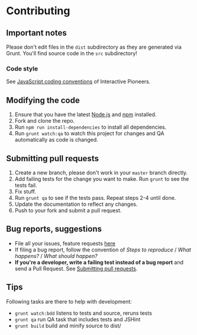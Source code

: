 # Contributing

## Important notes
Please don't edit files in the `dist` subdirectory as they are generated via Grunt. You'll find source code in the `src` subdirectory!

### Code style
See [JavaScript coding conventions](http://conventions.interactive-pioneers.com/JavaScript) of Interactive Pioneers.

## Modifying the code

1. Ensure that you have the latest [Node.js](http://nodejs.org/) and [npm](http://npmjs.org/) installed.
1. Fork and clone the repo.
1. Run `npm run install-dependencies` to install all dependencies.
1. Run `grunt watch:qa` to watch this project for changes and QA automatically as code is changed.

## Submitting pull requests

1. Create a new branch, please don't work in your `master` branch directly.
1. Add failing tests for the change you want to make. Run `grunt` to see the tests fail.
1. Fix stuff.
1. Run `grunt qa` to see if the tests pass. Repeat steps 2-4 until done.
1. Update the documentation to reflect any changes.
1. Push to your fork and submit a pull request.

## Bug reports, suggestions

- File all your issues, feature requests [here](https://github.com/interactive-pioneers/iptools-jquery-manager/issues)
- If filing a bug report, follow the convention of _Steps to reproduce_ / _What happens?_ / _What should happen?_
- __If you're a developer, write a failing test instead of a bug report__ and send a Pull Request. See [Submitting pull requests](#submitting-pull-requests).

## Tips

Following tasks are there to help with development:

- `grunt watch:bdd` listens to tests and source, reruns tests
- `grunt qa` run QA task that includes tests and JSHint
- `grunt build` build and minify source to dist/
